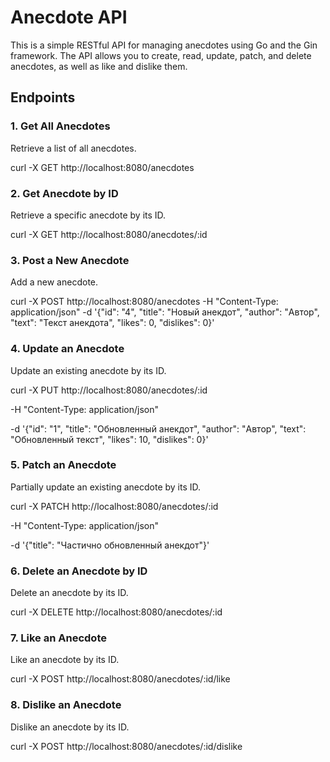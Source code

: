 # Anecdote API

This is a simple RESTful API for managing anecdotes using Go and the Gin framework. The API allows you to create, read, update, patch, and delete anecdotes, as well as like and dislike them.

## Endpoints

### 1. Get All Anecdotes

Retrieve a list of all anecdotes.

curl -X GET http://localhost:8080/anecdotes

### 2. Get Anecdote by ID

Retrieve a specific anecdote by its ID.

curl -X GET http://localhost:8080/anecdotes/:id

### 3. Post a New Anecdote

Add a new anecdote.

curl -X POST http://localhost:8080/anecdotes 
-H "Content-Type: application/json" 
-d '{"id": "4", "title": "Новый анекдот", "author": "Автор", "text": "Текст анекдота", "likes": 0, "dislikes": 0}'
### 4. Update an Anecdote

Update an existing anecdote by its ID.

curl -X PUT http://localhost:8080/anecdotes/:id 

-H "Content-Type: application/json" 

-d '{"id": "1", "title": "Обновленный анекдот", "author": "Автор", "text": "Обновленный текст", "likes": 10, "dislikes": 0}'

### 5. Patch an Anecdote

Partially update an existing anecdote by its ID.

curl -X PATCH http://localhost:8080/anecdotes/:id 

-H "Content-Type: application/json" 

-d '{"title": "Частично обновленный анекдот"}'

### 6. Delete an Anecdote by ID

Delete an anecdote by its ID.

curl -X DELETE http://localhost:8080/anecdotes/:id

### 7. Like an Anecdote

Like an anecdote by its ID.

curl -X POST http://localhost:8080/anecdotes/:id/like

### 8. Dislike an Anecdote

Dislike an anecdote by its ID.

curl -X POST http://localhost:8080/anecdotes/:id/dislike


